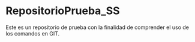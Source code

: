 # RepositorioPrueba_SS
Este es un repositorio de prueba con la finalidad de comprender el uso de los comandos en GIT.

